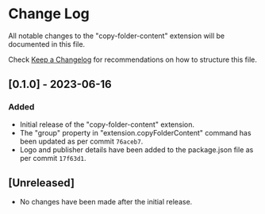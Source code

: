 # Change Log

All notable changes to the "copy-folder-content" extension will be documented in this file.

Check [Keep a Changelog](http://keepachangelog.com/) for recommendations on how to structure this file.

## [0.1.0] - 2023-06-16

### Added

- Initial release of the "copy-folder-content" extension.
- The "group" property in "extension.copyFolderContent" command has been updated as per commit `76aceb7`.
- Logo and publisher details have been added to the package.json file as per commit `17f63d1`.

## [Unreleased]

- No changes have been made after the initial release.
